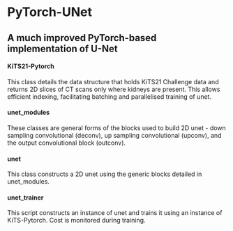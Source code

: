 # PyTorch-UNet

## A much improved PyTorch-based implementation of U-Net

#### KiTS21-Pytorch 
This class details the data structure that holds KiTS21 Challenge data and returns 2D slices of CT scans only where kidneys are present. This allows efficient indexing, facilitating batching and parallelised training of unet.

#### unet_modules
These classes are general forms of the blocks used to build 2D unet - down sampling convolutional (deconv), up sampling convolutional (upconv), and the output convolutional block (outconv).

#### unet
This class constructs a 2D unet using the generic blocks detailed in unet_modules.

#### unet_trainer
This script constructs an instance of unet and trains it using an instance of KiTS-Pytorch. Cost is monitored during training.
